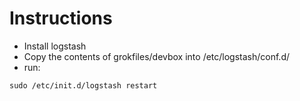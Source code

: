 Instructions
============

- Install logstash
- Copy the contents of grokfiles/devbox into /etc/logstash/conf.d/
- run:
```
sudo /etc/init.d/logstash restart
```
